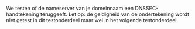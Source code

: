 We testen of de nameserver van je domeinnaam een DNSSEC-handtekening teruggeeft. Let op: de geldigheid van de ondertekening wordt niet getest in dit testonderdeel maar wel in het volgende testonderdeel.
